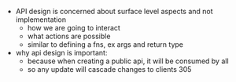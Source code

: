 - API design is concerned about surface level aspects and not implementation
	- how we are going to interact
	- what actions are possible
	- similar to defining a fns, ex args and return type
- why api design is important: 
	- because when creating a public api, it will be consumed by all
	- so any update will cascade changes to clients
305